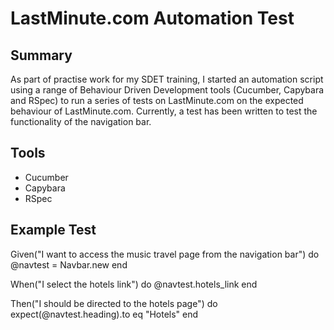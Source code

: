 # LastMinute.com Automation Test

## Summary
As part of practise work for my SDET training, I started an automation script using a range of Behaviour Driven Development tools (Cucumber, Capybara and RSpec) to run a series of tests on LastMinute.com on the expected behaviour of LastMinute.com. Currently, a test has been written to test the functionality of the navigation bar.

## Tools
* Cucumber
* Capybara
* RSpec

## Example Test

Given("I want to access the music travel page from the navigation bar") do
  @navtest = Navbar.new
end

When("I select the hotels link") do
  @navtest.hotels_link
end

Then("I should be directed to the hotels page") do
  expect(@navtest.heading).to eq "Hotels"
end
